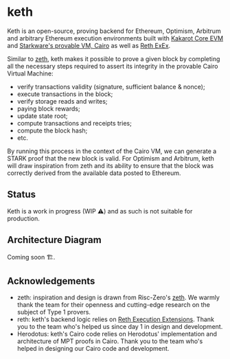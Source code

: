 # keth

Keth is an open-source, proving backend for Ethereum, Optimism, Arbitrum and
arbitrary Ethereum execution environments built with
[Kakarot Core EVM](https://github.com/kkrt-labs/kakarot) and
[Starkware's provable VM, Cairo](https://book.cairo-lang.org/) as well as
[Reth ExEx](https://www.paradigm.xyz/2024/05/reth-exex).

Similar to [zeth](https://github.com/kkrt-labs/keth/edit/main/README.md), keth
makes it possible to prove a given block by completing all the necessary steps
required to assert its integrity in the provable Cairo Virtual Machine:

- verify transactions validity (signature, sufficient balance & nonce);
- execute transactions in the block;
- verify storage reads and writes;
- paying block rewards;
- update state root;
- compute transactions and receipts tries;
- compute the block hash;
- etc.

By running this process in the context of the Cairo VM, we can generate a STARK
proof that the new block is valid. For Optimism and Arbitrum, keth will draw
inspiration from zeth and its ability to ensure that the block was correctly
derived from the available data posted to Ethereum.

## Status

Keth is a work in progress (WIP ⚠️) and as such is not suitable for production.

## Architecture Diagram

Coming soon 🏗️.

## Acknowledgements

- zeth: inspiration and design is drawn from Risc-Zero's
  [zeth](https://github.com/risc0/zeth). We warmly thank the team for their
  openness and cutting-edge research on the subject of Type 1 provers.
- reth: keth's backend logic relies on
  [Reth Execution Extensions](https://www.paradigm.xyz/2024/05/reth-exex). Thank
  you to the team who's helped us since day 1 in design and development.
- Herodotus: keth's Cairo code relies on Herodotus' implementation and
  architecture of MPT proofs in Cairo. Thank you to the team who's helped in
  designing our Cairo code and development.
